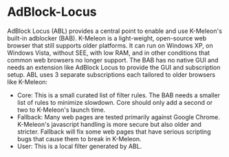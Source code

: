 # AdBlock-Locus

 AdBlock Locus (ABL) provides a central point to enable and use K-Meleon's built-in adblocker (BAB). K-Meleon is a light-weight, open-source web browser that still supports older platforms. It can run on Windows XP, on Windows Vista, without SEE, with low RAM, and in other conditions that common web browsers no longer support. The BAB has no native GUI and needs an extension like AdBlock Locus to provide the GUI and subscription setup. ABL uses 3 separate subscriptions each tailored to older browsers like K-Meleon:

* Core: This is a small curated list of filter rules. The BAB needs a smaller list of rules to minimize slowdown. Core should only add a second or two to K-Meleon's launch time.
* Fallback: Many web pages are tested primarily against Google Chrome. K-Meleon's javascript handling is more secure but also older and stricter. Fallback will fix some web pages that have serious scripting bugs that cause them to break in K-Meleon.
* User: This is a local filter generated by ABL.
